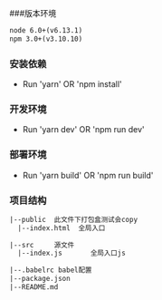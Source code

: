 ###版本环境
```html
node 6.0+(v6.13.1)
npm 3.0+(v3.10.10)
```

### 安装依赖
* Run 'yarn' OR 'npm install'

### 开发环境
* Run 'yarn dev' OR 'npm run dev'

### 部署环境
* Run 'yarn build' OR 'npm run build'

### 项目结构
```html
|--public  此文件下打包盒测试会copy
  |--index.html  全局入口
  
|--src     源文件
  |--index.js       全局入口js
  
|--.babelrc babel配置
|--package.json
|--README.md
```
